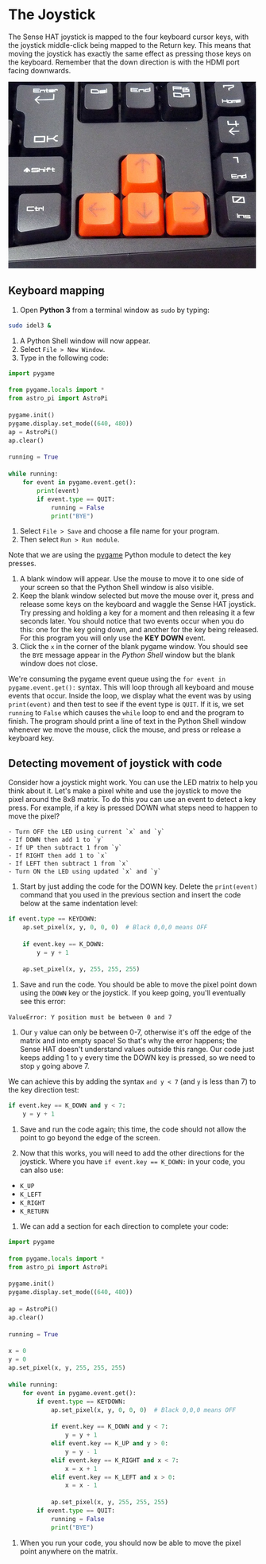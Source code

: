 # The Joystick

The Sense HAT joystick is mapped to the four keyboard cursor keys, with the joystick middle-click being mapped to the Return key. This means that moving the joystick has exactly the same effect as pressing those keys on the keyboard. Remember that the down direction is with the HDMI port facing downwards.

  ![](images/cursor_keys.jpg)
  
## Keyboard mapping

1. Open **Python 3** from a terminal window as `sudo` by typing:
  
  ```bash
  sudo idel3 &
  ```
  
1. A Python Shell window will now appear.
1. Select `File > New Window`.
1. Type in the following code:

  ```python
  import pygame
  
  from pygame.locals import *
  from astro_pi import AstroPi
  
  pygame.init()
  pygame.display.set_mode((640, 480))
  ap = AstroPi()
  ap.clear()
  
  running = True
  
  while running:
      for event in pygame.event.get():
          print(event)
          if event.type == QUIT:
              running = False
              print("BYE")
  ```

1. Select `File > Save` and choose a file name for your program.
1. Then select `Run > Run module`.

  Note that we are using the [pygame](http://www.pygame.org/docs/) Python module to detect the key presses.

1. A blank window will appear. Use the mouse to move it to one side of your screen so that the Python Shell window is also visible.
1. Keep the blank window selected but move the mouse over it, press and release some keys on the keyboard and waggle the Sense HAT joystick. Try pressing and holding a key for a moment and then releasing it a few seconds later. You should notice that two events occur when you do this: one for the key going down, and another for the key being released. For this program you will only use the **KEY DOWN** event.
1. Click the `x` in the corner of the blank pygame window. You should see the `BYE` message appear in the *Python Shell* window but the blank window does not close. 

We're consuming the pygame event queue using the `for event in pygame.event.get():` syntax. This will loop through all keyboard and mouse events that occur. Inside the loop, we display what the event was by using `print(event)` and then test to see if the event type is `QUIT`. If it is, we set `running` to `False` which causes the `while` loop to end and the program to finish. The program should print a line of text in the Python Shell window whenever we move the mouse, click the mouse, and press or release a keyboard key.
  
## Detecting movement of joystick with code

Consider how a joystick might work. You can use the LED matrix to help you think about it. Let's make a pixel white and use the joystick to move the pixel around the 8x8 matrix. To do this you can use an event to detect a key press. For example, if a key is pressed DOWN what steps need to happen to move the pixel? 

    - Turn OFF the LED using current `x` and `y`
    - If DOWN then add 1 to `y`
    - If UP then subtract 1 from `y`
    - If RIGHT then add 1 to `x`
    - If LEFT then subtract 1 from `x`
    - Turn ON the LED using updated `x` and `y`

1. Start by just adding the code for the DOWN key. Delete the `print(event)` command that you used in the previous section and insert the code below at the same indentation level:

  ```python
  if event.type == KEYDOWN:
      ap.set_pixel(x, y, 0, 0, 0)  # Black 0,0,0 means OFF
      
      if event.key == K_DOWN:
          y = y + 1
      
      ap.set_pixel(x, y, 255, 255, 255)
  ```

1. Save and run the code. You should be able to move the pixel point down using the `DOWN` key or the joystick. If you keep going, you'll eventually see this error:

  `ValueError: Y position must be between 0 and 7`

1. Our `y` value can only be between 0-7, otherwise it's off the edge of the matrix and into empty space! So that's why the error happens; the Sense HAT doesn't understand values outside this range. Our code just keeps adding 1 to `y` every time the DOWN key is pressed, so we need to stop `y` going above 7. 

  We can achieve this by adding the syntax `and y < 7` (and `y` is less than 7) to the key direction test:
  
  ```python
  if event.key == K_DOWN and y < 7:
      y = y + 1
  ```

1. Save and run the code again; this time, the code should not allow the point to go beyond the edge of the screen.

1. Now that this works, you will need to add the other directions for the joystick. Where you have `if event.key == K_DOWN:` in your code, you can also use:

  - `K_UP`
  - `K_LEFT`
  - `K_RIGHT`
  - `K_RETURN`

1. We can add a section for each direction to complete your code:
  
  ```python
  import pygame
  
  from pygame.locals import *
  from astro_pi import AstroPi
  
  pygame.init()
  pygame.display.set_mode((640, 480))
  
  ap = AstroPi()
  ap.clear()
  
  running = True
  
  x = 0
  y = 0
  ap.set_pixel(x, y, 255, 255, 255)
  
  while running:
      for event in pygame.event.get():
          if event.type == KEYDOWN:
              ap.set_pixel(x, y, 0, 0, 0)  # Black 0,0,0 means OFF
              
              if event.key == K_DOWN and y < 7:
                  y = y + 1
              elif event.key == K_UP and y > 0:
                  y = y - 1
              elif event.key == K_RIGHT and x < 7:
                  x = x + 1
              elif event.key == K_LEFT and x > 0:
                  x = x - 1
              
              ap.set_pixel(x, y, 255, 255, 255)
          if event.type == QUIT:
              running = False
              print("BYE")
  ```

1. When you run your code, you should now be able to move the pixel point anywhere on the matrix.
